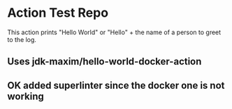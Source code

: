 # Action Test Repo

This action prints "Hello World" or "Hello" + the name of a person to greet to the log.

## Uses jdk-maxim/hello-world-docker-action

## OK added superlinter since the docker one is not working

